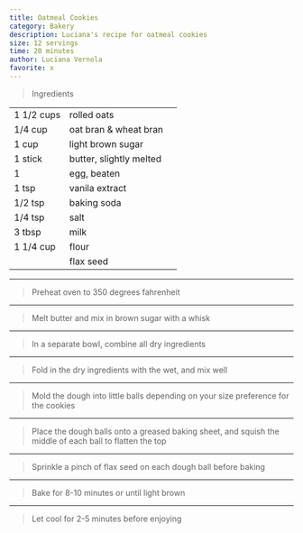 ```yaml
---
title: Oatmeal Cookies
category: Bakery
description: Luciana's recipe for oatmeal cookies
size: 12 servings
time: 20 minutes
author: Luciana Vernola
favorite: x
---
```


> Ingredients

| | | |
|-|-|-|
| 1 1/2 cups | rolled oats |
| 1/4 cup | oat bran & wheat bran |
| 1 cup | light brown sugar |
| 1 stick | butter, slightly melted |
| 1 | egg, beaten |
| 1 tsp | vanila extract |
| 1/2 tsp | baking soda |
| 1/4 tsp | salt |
| 3 tbsp | milk |
| 1 1/4 cup | flour |
| | flax seed |

---

> Preheat oven to 350 degrees fahrenheit

---

> Melt butter and mix in brown sugar with a whisk

---

> In a separate bowl, combine all dry ingredients

---

> Fold in the dry ingredients with the wet, and mix well

---

> Mold the dough into little balls depending on your size preference for the cookies

---

> Place the dough balls onto a greased baking sheet, and squish the middle of each ball to flatten the top

---

> Sprinkle a pinch of flax seed on each dough ball before baking

---

> Bake for 8-10 minutes or until light brown

---

> Let cool for 2-5 minutes before enjoying